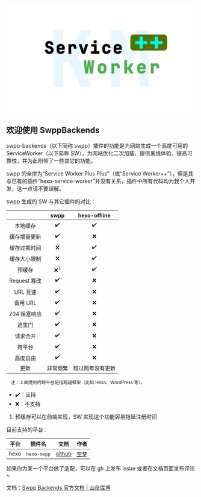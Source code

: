 ![swpp](./swpp.jpg)

## 欢迎使用 SwppBackends

swpp-backends（以下简称 swpp）插件的功能是为网站生成一个高度可用的 ServiceWorker（以下简称 SW），为网站优化二次加载、提供离线体验、提高可靠性，并为此附带了一些其它的功能。

swpp 的全拼为“Service Worker Plus Plus”（或“Service Worker++”），但是其与已有的插件“hexo-service-worker”并没有关系，插件中所有代码均为我个人开发，这一点请不要误解。

swpp 生成的 SW 与其它插件的对比：

|            |     swpp      | hexo-offline |
|:----------:|:-------------:|:------------:|
|    本地缓存    |      ✔️       |      ✔️      |
|   缓存增量更新   |      ✔️       |      ❌       |
|   缓存过期时间   |       ❌       |      ✔️      |
|   缓存大小限制   |       ❌       |      ✔️      |
|    预缓存     | ❌<sup>1</sup> |      ✔️      |
| Request 篡改 |      ✔️       |      ❌       |
|   URL 竞速   |      ✔️       |      ❌       |
|   备用 URL   |      ✔️       |      ❌       |
|  204 阻塞响应  |      ✔️       |      ❌       |
|    逃生门     |      ✔️       |      ❌       |
|    请求合并    |      ✔️       |      ❌       |
|    跨平台     |      ✔️       |      ❌       |
|    高度自由    |      ✔️       |      ❌       |
|     更新     |     非常频繁      |   超过两年没有更新   |

<small>&emsp;注：上面提到的跨平台是指跨越框架（比如 Hexo、WordPress 等）。</small>

+ ✔️：支持
+ ❌：不支持

1. 预缓存可以在前端实现，SW 实现这个功能容易拖延注册时间

目前支持的平台：

|  平台  |     插件名     |                            文档                             |           作者            |
|:----:|:-----------:|:---------------------------------------------------------:|:-----------------------:|
| hexo | `hexo-swpp` | [github](https://github.com/EmptyDreams/hexo-swpp#readme) | [空梦](https://kmar.top/) |

如果你为某一个平台做了适配，可以在 gh 上发布 issue 或者在文档页面发布评论~

文档：[Swpp Backends 官方文档 | 山岳库博](https://kmar.top/posts/b70ec88f/)